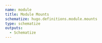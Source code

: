 ```yaml
---
name: module
title: Module Mounts
schematize: hugo.definitions.module.mounts
type: schematize
outputs:
  - Schematize
---
```

